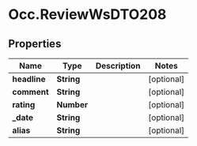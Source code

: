 # Occ.ReviewWsDTO208

## Properties
Name | Type | Description | Notes
------------ | ------------- | ------------- | -------------
**headline** | **String** |  | [optional] 
**comment** | **String** |  | [optional] 
**rating** | **Number** |  | [optional] 
**_date** | **String** |  | [optional] 
**alias** | **String** |  | [optional] 


